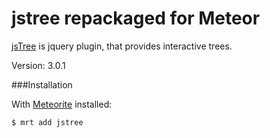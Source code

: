 jstree repackaged for Meteor
======

<a href="http://www.jstree.com/">jsTree</a> is jquery plugin, that provides interactive trees.

Version: 3.0.1

###Installation

With [Meteorite](https://github.com/oortcloud/meteorite) installed:

```sh 
$ mrt add jstree
```
